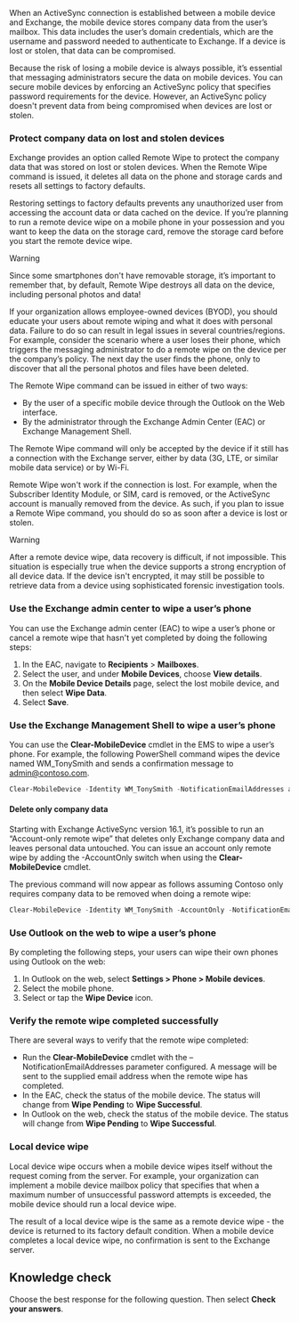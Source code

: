 When an ActiveSync connection is established between a mobile device and Exchange, the mobile device stores company data from the user’s mailbox. This data includes the user’s domain credentials, which are the username and password needed to authenticate to Exchange. If a device is lost or stolen, that data can be compromised.

Because the risk of losing a mobile device is always possible, it’s essential that messaging administrators secure the data on mobile devices. You can secure mobile devices by enforcing an ActiveSync policy that specifies password requirements for the device. However, an ActiveSync policy doesn't prevent data from being compromised when devices are lost or stolen.

### Protect company data on lost and stolen devices

Exchange provides an option called Remote Wipe to protect the company data that was stored on lost or stolen devices. When the Remote Wipe command is issued, it deletes all data on the phone and storage cards and resets all settings to factory defaults.

Restoring settings to factory defaults prevents any unauthorized user from accessing the account data or data cached on the device. If you’re planning to run a remote device wipe on a mobile phone in your possession and you want to keep the data on the storage card, remove the storage card before you start the remote device wipe.

> [!WARNING]
> Since some smartphones don't have removable storage, it’s important to remember that, by default, Remote Wipe destroys all data on the device, including personal photos and data!

If your organization allows employee-owned devices (BYOD), you should educate your users about remote wiping and what it does with personal data. Failure to do so can result in legal issues in several countries/regions. For example, consider the scenario where a user loses their phone, which triggers the messaging administrator to do a remote wipe on the device per the company’s policy. The next day the user finds the phone, only to discover that all the personal photos and files have been deleted.

The Remote Wipe command can be issued in either of two ways:

 -  By the user of a specific mobile device through the Outlook on the Web interface.
 -  By the administrator through the Exchange Admin Center (EAC) or Exchange Management Shell.

The Remote Wipe command will only be accepted by the device if it still has a connection with the Exchange server, either by data (3G, LTE, or similar mobile data service) or by Wi-Fi.

Remote Wipe won't work if the connection is lost. For example, when the Subscriber Identity Module, or SIM, card is removed, or the ActiveSync account is manually removed from the device. As such, if you plan to issue a Remote Wipe command, you should do so as soon after a device is lost or stolen.

> [!WARNING]
> After a remote device wipe, data recovery is difficult, if not impossible. This situation is especially true when the device supports a strong encryption of all device data. If the device isn't encrypted, it may still be possible to retrieve data from a device using sophisticated forensic investigation tools.

### Use the Exchange admin center to wipe a user’s phone

You can use the Exchange admin center (EAC) to wipe a user’s phone or cancel a remote wipe that hasn't yet completed by doing the following steps:

1.  In the EAC, navigate to **Recipients** &gt; **Mailboxes**.
2.  Select the user, and under **Mobile Devices**, choose **View details**.
3.  On the **Mobile Device Details** page, select the lost mobile device, and then select **Wipe Data**.
4.  Select **Save**.

### Use the Exchange Management Shell to wipe a user’s phone

You can use the **Clear-MobileDevice** cmdlet in the EMS to wipe a user’s phone. For example, the following PowerShell command wipes the device named WM\_TonySmith and sends a confirmation message to admin@contoso.com.

```powershell
Clear-MobileDevice -Identity WM_TonySmith -NotificationEmailAddresses admin@contoso.com
```

#### Delete only company data

Starting with Exchange ActiveSync version 16.1, it’s possible to run an “Account-only remote wipe” that deletes only Exchange company data and leaves personal data untouched. You can issue an account only remote wipe by adding the -AccountOnly switch when using the **Clear-MobileDevice** cmdlet.

The previous command will now appear as follows assuming Contoso only requires company data to be removed when doing a remote wipe:

```powershell
Clear-MobileDevice -Identity WM_TonySmith -AccountOnly -NotificationEmailAddresses admin@contoso.com 
```

### Use Outlook on the web to wipe a user’s phone

By completing the following steps, your users can wipe their own phones using Outlook on the web:

1.  In Outlook on the web, select **Settings > Phone > Mobile devices**.
2.  Select the mobile phone.
3.  Select or tap the **Wipe Device** icon.

### Verify the remote wipe completed successfully

There are several ways to verify that the remote wipe completed:

 -  Run the **Clear-MobileDevice** cmdlet with the –NotificationEmailAddresses parameter configured. A message will be sent to the supplied email address when the remote wipe has completed.
 -  In the EAC, check the status of the mobile device. The status will change from **Wipe Pending** to **Wipe Successful**.
 -  In Outlook on the web, check the status of the mobile device. The status will change from **Wipe Pending** to **Wipe Successful**.

### Local device wipe

Local device wipe occurs when a mobile device wipes itself without the request coming from the server. For example, your organization can implement a mobile device mailbox policy that specifies that when a maximum number of unsuccessful password attempts is exceeded, the mobile device should run a local device wipe.

The result of a local device wipe is the same as a remote device wipe - the device is returned to its factory default condition. When a mobile device completes a local device wipe, no confirmation is sent to the Exchange server.

## Knowledge check

Choose the best response for the following question. Then select **Check your answers**.